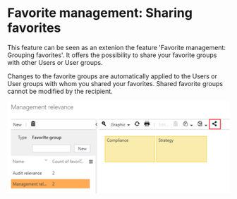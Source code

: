 # Favorite management: Sharing favorites

This feature can be seen as an extenion the feature 'Favorite management: Grouping favorites'. It offers the possibility to share your favorite groups with other Users or User groups. 

Changes to the favorite groups are automatically applied to the Users or User groups with whom you shared your favorites. Shared favorite groups cannot be modified by the recipient. 

![screen](../media/Manage_favorites_sharing.png)
